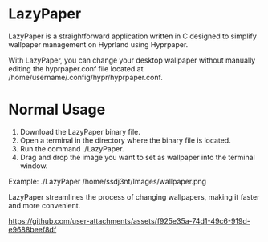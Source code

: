 # LazyPaper

LazyPaper is a straightforward application written in C designed to simplify wallpaper management on Hyprland using Hyprpaper. 

With LazyPaper, you can change your desktop wallpaper without manually editing the hyprpaper.conf file located at /home/username/.config/hypr/hyprpaper.conf.

# Normal Usage

1. Download the LazyPaper binary file.
2. Open a terminal in the directory where the binary file is located.
3. Run the command ./LazyPaper.
4. Drag and drop the image you want to set as wallpaper into the terminal window.

Example: ./LazyPaper /home/ssdj3nt/Images/wallpaper.png

LazyPaper streamlines the process of changing wallpapers, making it faster and more convenient.

https://github.com/user-attachments/assets/f925e35a-74d1-49c6-919d-e9688beef8df



